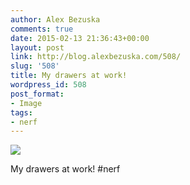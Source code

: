 ```yaml
---
author: Alex Bezuska
comments: true
date: 2015-02-13 21:36:43+00:00
layout: post
link: http://blog.alexbezuska.com/508/
slug: '508'
title: My drawers at work!
wordpress_id: 508
post_format:
- Image
tags:
- nerf
---
```


![](/images/2015/02/tumblr_njqc18MTz21u11b0ro1_1280.jpg)

My drawers at work! #nerf
